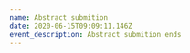 ```yaml
---
name: Abstract submition
date: 2020-06-15T09:09:11.146Z
event_description: Abstract submition ends
---
```


